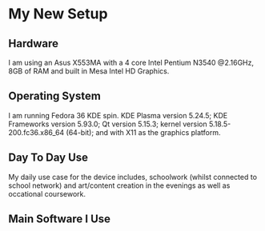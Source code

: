 # My New Setup
## Hardware
I am using an Asus X553MA with a 4 core Intel Pentium N3540 @2.16GHz, 8GB of RAM and built in Mesa Intel HD Graphics.

## Operating System
I am running Fedora 36 KDE spin. KDE Plasma version 5.24.5; KDE Frameworks version 5.93.0; Qt version 5.15.3; kernel version 5.18.5-200.fc36.x86_64 (64-bit); and with X11 as the graphics platform.

## Day To Day Use
My daily use case for the device includes, schoolwork (whilst connected to school network) and art/content creation in the evenings as well as occational coursework.

## Main Software I Use

